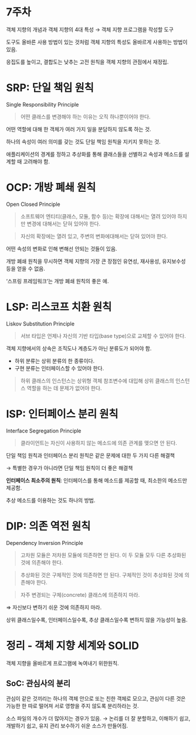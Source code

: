 # 7주차

객체 지향의 개념과 객체 지향의 4대 특성 → 객체 지향 프로그램을 작성할 도구

도구도 올바른 사용 방법이 있는 것처럼 객체 지향의 특성도 올바르게 사용하는 방법이 있음.

응집도를 높이고, 결합도는 낮추는 고전 원칙을 객체 지향의 관점에서 재정립.

# SRP: 단일 책임 원칙

Single Responsibility Principle

> 어떤 클래스를 변경해야 하는 이유는 오직 하나뿐이어야 한다.
> 

어떤 역할에 대해 한 객체가 여러 가지 일을 분담하지 않도록 하는 것.

하나의 속성이 여러 의미를 갖는 것도 단일 책임 원칙을 지키지 못하는 것.

애플리케이션의 경계를 정하고 추상화를 통해 클래스들을 선별하고 속성과 메소드를 설계할 때 고려해야 함.

# OCP: 개방 폐쇄 원칙

Open Closed Principle

> 소프트웨어 엔티티(클래스, 모듈, 함수 등)는 확장에 대해서는 열려 있어야 하지만 변경에 대해서는 닫혀 있어야 한다.
> 

> 자신의 확장에는 열려 있고, 주변의 변화에대해서는 닫혀 있어야 한다.
> 

어떤 속성의 변화로 인해 변해선 안되는 것들이 있음. 

개방 폐쇄 원칙을 무시하면 객체 지향의 가장 큰 장점인 유연성, 재사용성, 유지보수성 등을 얻을 수 없음.

‘스프링 프레임워크’는 개방 폐쇄 원칙의 좋은 예.

# LSP: 리스코프 치환 원칙

Liskov Substitution Principle

> 서브 타입은 언제나 자신의 기반 타입(base type)으로 교체할 수 있어야 한다.
> 

객체 지향에서의 상속은 조직도나 계층도가 아닌 분류도가 되어야 함.

- 하위 분류는 상위 분류의 한 종류이다.
- 구현 분류는 인터페이스할 수 있어야 한다.

> 하위 클래스의 인스턴스는 상위형 객체 참조변수에 대입해 상위 클래스의 인스턴스 역할을 하는 데 문제가 없어야 한다.
> 

# ISP: 인터페이스 분리 원칙

Interface Segregation Principle

> 클라이언트는 자신이 사용하지 않는 메소드에 의존 관계를 맺으면 안 된다.
> 

단일 책임 원칙과 인터페이스 분리 원칙은 같은 문제에 대한 두 가지 다른 해결책

→ 특별한 경우가 아니라면 단일 책임 원칙이 더 좋은 해결책

**인터페이스 최소주의 원칙**: 인터페이스를 통해 메소드를 제공할 때, 최소한의 메소드만 제공함.

추상 메소드를 이용하는 것도 하나의 방법.

# DIP: 의존 역전 원칙

Dependency Inversion Principle

> 고차원 모듈은 저차원 모듈에 의존하면 안 된다. 이 두 모듈 모두 다른 추상화된 것에 의존해야 한다.
> 

> 추상화된 것은 구체적인 것에 의존하면 안 된다. 구체적인 것이 추상화된 것에 의존해야 한다.
> 

> 자주 변경되는 구체(concrete) 클래스에 의존하지 마라.
> 

⇒ 자신보다 변하기 쉬운 것에 의존하지 마라.

상위 클래스일수록, 인터페이스일수록, 추상 클래스일수록 변하지 않을 가능성이 높음.

# 정리 - 객체 지향 세계와 SOLID

객체 지향을 올바르게 프로그램에 녹여내기 위한원칙.

## SoC: 관심사의 분리

관심이 같은 것끼리는 하나의 객체 안으로 또는 친한 객체로 모으고, 관심이 다른 것은 가능한 한 따로 떨어져 서로 영향을 주지 않도록 분리하라는 것.

소스 파일의 개수가 더 많아지는 경우가 있음. → 논리를 더 잘 분할하고, 이해하기 쉽고, 개발하기 쉽고, 유지 관리 보수하기 쉬운 소스가 만들어짐.